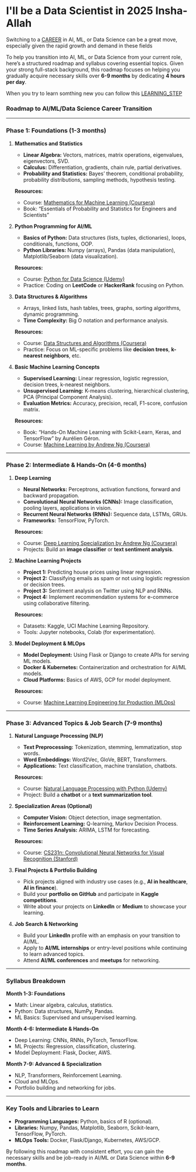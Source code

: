 # I'll be a Data Scientist in 2025 Insha-Allah

Switching to a [CAREER](CAREER) in AI, ML, or Data Science can be a great move, especially given the rapid growth and demand in these fields

To help you transition into AI, ML, or Data Science from your current role, here’s a structured roadmap and syllabus covering essential topics. Given your strong full-stack background, this roadmap focuses on helping you gradually acquire necessary skills over **6-9 months** by dedicating **4 hours per day**.

When you try to learn somthing new you can follow this [LEARNING_STEP](LEARNING_STEP)
### **Roadmap to AI/ML/Data Science Career Transition**

---

### **Phase 1: Foundations (1-3 months)**

1. **Mathematics and Statistics**
   - **Linear Algebra:** Vectors, matrices, matrix operations, eigenvalues, eigenvectors, SVD.
   - **Calculus:** Differentiation, gradients, chain rule, partial derivatives.
   - **Probability and Statistics:** Bayes’ theorem, conditional probability, probability distributions, sampling methods, hypothesis testing.

   **Resources:**
   - Course: [Mathematics for Machine Learning (Coursera)](https://www.coursera.org/specializations/mathematics-machine-learning)
   - Book: “Essentials of Probability and Statistics for Engineers and Scientists”

2. **Python Programming for AI/ML**
   - **Basics of Python:** Data structures (lists, tuples, dictionaries), loops, conditionals, functions, OOP.
   - **Python Libraries:** Numpy (arrays), Pandas (data manipulation), Matplotlib/Seaborn (data visualization).

   **Resources:**
   - Course: [Python for Data Science (Udemy)](https://www.udemy.com/course/python-for-data-science-and-machine-learning-bootcamp/)
   - Practice: Coding on **LeetCode** or **HackerRank** focusing on Python.

3. **Data Structures & Algorithms**
   - Arrays, linked lists, hash tables, trees, graphs, sorting algorithms, dynamic programming.
   - **Time Complexity:** Big O notation and performance analysis.

   **Resources:**
   - Course: [Data Structures and Algorithms (Coursera)](https://www.coursera.org/specializations/data-structures-algorithms)
   - Practice: Focus on ML-specific problems like **decision trees**, **k-nearest neighbors**, etc.

4. **Basic Machine Learning Concepts**
   - **Supervised Learning:** Linear regression, logistic regression, decision trees, k-nearest neighbors.
   - **Unsupervised Learning:** K-means clustering, hierarchical clustering, PCA (Principal Component Analysis).
   - **Evaluation Metrics:** Accuracy, precision, recall, F1-score, confusion matrix.

   **Resources:**
   - Book: “Hands-On Machine Learning with Scikit-Learn, Keras, and TensorFlow” by Aurélien Géron.
   - Course: [Machine Learning by Andrew Ng (Coursera)](https://www.coursera.org/learn/machine-learning)

---

### **Phase 2: Intermediate & Hands-On (4-6 months)**

1. **Deep Learning**
   - **Neural Networks:** Perceptrons, activation functions, forward and backward propagation.
   - **Convolutional Neural Networks (CNNs):** Image classification, pooling layers, applications in vision.
   - **Recurrent Neural Networks (RNNs):** Sequence data, LSTMs, GRUs.
   - **Frameworks:** TensorFlow, PyTorch.

   **Resources:**
   - Course: [Deep Learning Specialization by Andrew Ng (Coursera)](https://www.coursera.org/specializations/deep-learning)
   - Projects: Build an **image classifier** or **text sentiment analysis**.

2. **Machine Learning Projects**
   - **Project 1:** Predicting house prices using linear regression.
   - **Project 2:** Classifying emails as spam or not using logistic regression or decision trees.
   - **Project 3:** Sentiment analysis on Twitter using NLP and RNNs.
   - **Project 4:** Implement recommendation systems for e-commerce using collaborative filtering.

   **Resources:**
   - Datasets: Kaggle, UCI Machine Learning Repository.
   - Tools: Jupyter notebooks, Colab (for experimentation).

3. **Model Deployment & MLOps**
   - **Model Deployment:** Using Flask or Django to create APIs for serving ML models.
   - **Docker & Kubernetes:** Containerization and orchestration for AI/ML models.
   - **Cloud Platforms:** Basics of AWS, GCP for model deployment.

   **Resources:**
   - Course: [Machine Learning Engineering for Production (MLOps)](https://www.coursera.org/specializations/machine-learning-engineering-for-production-mlops)

---

### **Phase 3: Advanced Topics & Job Search (7-9 months)**

1. **Natural Language Processing (NLP)**
   - **Text Preprocessing:** Tokenization, stemming, lemmatization, stop words.
   - **Word Embeddings:** Word2Vec, GloVe, BERT, Transformers.
   - **Applications:** Text classification, machine translation, chatbots.

   **Resources:**
   - Course: [Natural Language Processing with Python (Udemy)](https://www.udemy.com/course/natural-language-processing-with-python/)
   - Project: Build a **chatbot** or a **text summarization tool**.

2. **Specialization Areas (Optional)**
   - **Computer Vision:** Object detection, image segmentation.
   - **Reinforcement Learning:** Q-learning, Markov Decision Process.
   - **Time Series Analysis:** ARIMA, LSTM for forecasting.

   **Resources:**
   - Course: [CS231n: Convolutional Neural Networks for Visual Recognition (Stanford)](http://cs231n.stanford.edu/)

3. **Final Projects & Portfolio Building**
   - Pick projects aligned with industry use cases (e.g., **AI in healthcare**, **AI in finance**).
   - Build your **portfolio on GitHub** and participate in **Kaggle competitions**.
   - Write about your projects on **LinkedIn** or **Medium** to showcase your learning.

4. **Job Search & Networking**
   - Build your **LinkedIn** profile with an emphasis on your transition to AI/ML.
   - Apply to **AI/ML internships** or entry-level positions while continuing to learn advanced topics.
   - Attend **AI/ML conferences** and **meetups** for networking.

---

### **Syllabus Breakdown**

**Month 1-3: Foundations**
   - Math: Linear algebra, calculus, statistics.
   - Python: Data structures, NumPy, Pandas.
   - ML Basics: Supervised and unsupervised learning.

**Month 4-6: Intermediate & Hands-On**
   - Deep Learning: CNNs, RNNs, PyTorch, TensorFlow.
   - ML Projects: Regression, classification, clustering.
   - Model Deployment: Flask, Docker, AWS.

**Month 7-9: Advanced & Specialization**
   - NLP, Transformers, Reinforcement Learning.
   - Cloud and MLOps.
   - Portfolio building and networking for jobs.

---

### **Key Tools and Libraries to Learn**
- **Programming Languages:** Python, basics of R (optional).
- **Libraries:** Numpy, Pandas, Matplotlib, Seaborn, Scikit-learn, TensorFlow, PyTorch.
- **MLOps Tools:** Docker, Flask/Django, Kubernetes, AWS/GCP.

By following this roadmap with consistent effort, you can gain the necessary skills and be job-ready in AI/ML or Data Science within **6-9 months**.
